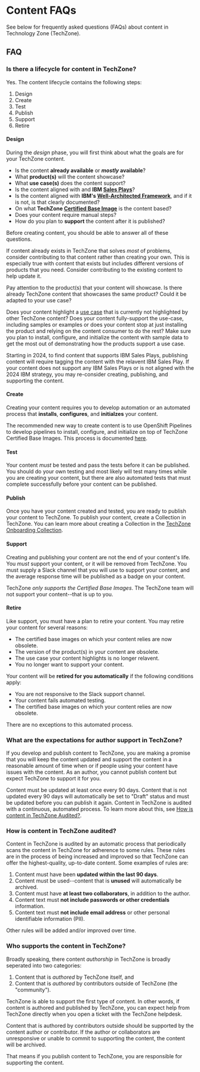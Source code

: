 # Content FAQs

See below for frequently asked questions (FAQs) about content in Technology
Zone (TechZone).

## FAQ

### Is there a lifecycle for content in TechZone?

Yes. The content lifecycle contains the following steps:

1. Design
2. Create
3. Test
4. Publish
5. Support
6. Retire

#### Design

During the _design_ phase, you will first think about what the goals are for your TechZone
content.

* Is the content **already available** or **_mostly_ available**?
* What **product(s)** will the content showcase?
* What **use case(s)** does the content support?
* Is the content aligned with and **IBM [Sales Plays](https://ibm.seismic.com/Link/Content/DChBRcPbpmXf3GhDjTXBDJjMg49d)**?
* Is the content aligned with **IBM's [Well-Architected Framework](https://www.ibm.com/architectures/well-architected)**, and if it is not, is that clearly documented?
* On what **TechZone [Certified Base Image](https://techzone.ibm.com/collection/5fb3200cec8dd00017c57f20)** is the content based?
* Does your content require manual steps?
* How do you plan to **support** the content after it is published?

Before creating content, you should be able to answer all of these questions.

If content already exists in TechZone that solves _most_ of problems, consider contributing to that
content rather than creating your own. This is especially true with content that exists but includes
different versions of products that you need.  Consider contributing to the existing content to help
update it.

Pay attention to the product(s) that your content will showcase. Is there already TechZone content
that showcases the same product? Could it be adapted to your use case?

Does your content highlight a [use case](https://www.ibm.com/case-studies/search) that is currently
not highlighted by other TechZone content? Does your content fully-support the use-case, including
samples or examples or does your content stop at just installing the product and relying on the
content consumer to do the rest? Make sure you plan to install, configure, and initialize the
content with sample data to get the most out of demonstrating how the products support a use case.

Starting in 2024, to find content that supports IBM Sales Plays, publishing content will require
tagging the content with the relavent IBM Sales Play. If your content does not support any IBM Sales
Plays or is not aligned with the 2024 IBM strategy, you may re-consider creating, publishing, and
supporting the content.

#### Create

Creating your content requires you to develop automation or an automated process that **installs**,
**configures**, and **initialzes** your content.

The recommended new way to create content is to use OpenShift Pipelines to develop
pipelines to install, configure, and initialize on top of TechZone Certified Base
Images. This process is documented [here](#todo).

#### Test

Your content _must_ be tested and pass the tests before it can be published. You
should do your own testing and most likely will test many times while you are 
creating your content, but there are also automated tests that must complete
successfully before your content can be published.

#### Publish

Once you have your content created and tested, you are ready to publish your
content to TechZone. To publish your content, create a Collection in TechZone. You
can learn more about creating a Collection in the [TechZone Onboarding Collection](https://techzone.ibm.com/collection/onboarding).

#### Support

Creating and publishing your content are not the end of your content's life. 
You _must_ support your content, or it will be removed from TechZone. You must
supply a Slack channel that you will use to support your content, and the average
response time will be published as a badge on your content.

TechZone _only supports the Certified Base Images_. The TechZone team will not
support your content--that is up to you.

#### Retire

Like support, you must have a plan to retire your content. You may retire your
content for several reasons:

* The certified base images on which your content relies are now obsolete.
* The version of the product(s) in your content are obsolete.
* The use case your content highlights is no longer relavent.
* You no longer want to support your content.

Your content will be **retired for you automatically** if the following conditions
apply:

* You are not responsive to the Slack support channel.
* Your content fails automated testing.
* The certified base images on which your content relies are now obsolete.

There are no exceptions to this automated process.

### What are the expectations for author support in TechZone?

If you develop and publish content to TechZone, you are making a promise that you will keep the
content updated and support the content in a reasonable amount of time when or if people using
your content have issues with the content. As an author, you cannot publish content but expect
TechZone to support it for you.

Content must be updated at least once every 90 days. Content that is not updated every 90
days will automatically be set to "Draft" status and must be updated before you can publish it again.
Content in TechZone is audited with a continuous, automated process. To learn more about this, 
see [How is content in TechZone Audited?](#how-is-content-in-techzone-audited).

### How is content in TechZone audited?

Content in TechZone is audited by an automatic process that periodically scans
the content in TechZone for adherence to some rules. These rules are in the process
of being increased and improved so that TechZone can offer the highest-quality,
up-to-date content. Some examples of rules are:

1. Content must have been **updated within the last 90 days**.
1. Content must be used--content that is **unused** will automatically be archived.
1. Content must have **at least two collaborators**, in addition to the author.
1. Content text must **not include passwords or other credentials** information.
1. Content text must **not include email address** or other personal identifiable information (PII).

Other rules will be added and/or improved over time.

### Who supports the content in TechZone?

Broadly speaking, there content _authorship_ in TechZone is broadly seperated into two categories:

1. Content that is _authored_ by TechZone itself, and
2. Content that is _authored_ by contributors outside of TechZone (the "community").

TechZone is able to support the first type of content. In other words, if content is authored
and published by TechZone, you can expect help from TechZone directly when you open a ticket with
the TechZone helpdesk.

Content that is authored by contributors outside should be supported by the content author or
contributor. If the author or collaborators are unresponsive or unable to commit to supporting
the content, the content will be archived.

That means if you publish content to TechZone, you are responsible for supporting the content.
